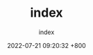 ---
formatterOff: "@formatter:off"
title: index
subtitle: index
summary: index
categories: []
tags: []
date: 2022-07-21 09:20:32 +800
version: 1.0
formatterOn: "@formatter:on"
---